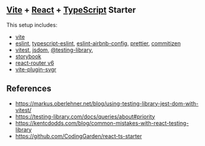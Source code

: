 ## [Vite](https://vitejs.dev/) + [React](https://reactjs.org/) + [TypeScript](https://www.typescriptlang.org/) Starter

This setup includes:
* [vite](https://vitejs.dev/)
* [eslint](https://eslint.org/), [typescript-eslint](https://typescript-eslint.io/), [eslint-airbnb-config](https://github.com/airbnb/javascript), [prettier](https://prettier.io/), [commitizen](https://commitizen-tools.github.io/commitizen)
* [vitest](https://vitest.dev/), [jsdom](https://github.com/jsdom/jsdom), [@testing-library](https://testing-library.com/), 
* [storybook](https://www.npmjs.com/package/@storybook/builder-vite#getting-started-with-vite-and-storybook-on-a-new-project)
* [react-router v6](https://reactrouter.com/en/main)
* [vite-plugin-svgr](https://www.npmjs.com/package/vite-plugin-svgr)


## References

* https://markus.oberlehner.net/blog/using-testing-library-jest-dom-with-vitest/
* https://testing-library.com/docs/queries/about#priority
* https://kentcdodds.com/blog/common-mistakes-with-react-testing-library
* https://github.com/CodingGarden/react-ts-starter
